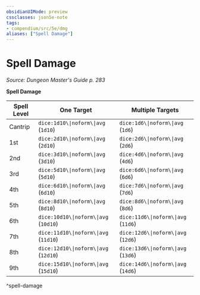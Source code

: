 ```yaml
---
obsidianUIMode: preview
cssclasses: json5e-note
tags:
- compendium/src/5e/dmg
aliases: ["Spell Damage"]
---
```

# Spell Damage
*Source: Dungeon Master's Guide p. 283* 

**Spell Damage**

| Spell Level | One Target | Multiple Targets |
|-------------|------------|------------------|
| Cantrip | `dice:1d10\\|noform\\|avg` (`1d10`) | `dice:1d6\\|noform\\|avg` (`1d6`) |
| 1st | `dice:2d10\\|noform\\|avg` (`2d10`) | `dice:2d6\\|noform\\|avg` (`2d6`) |
| 2nd | `dice:3d10\\|noform\\|avg` (`3d10`) | `dice:4d6\\|noform\\|avg` (`4d6`) |
| 3rd | `dice:5d10\\|noform\\|avg` (`5d10`) | `dice:6d6\\|noform\\|avg` (`6d6`) |
| 4th | `dice:6d10\\|noform\\|avg` (`6d10`) | `dice:7d6\\|noform\\|avg` (`7d6`) |
| 5th | `dice:8d10\\|noform\\|avg` (`8d10`) | `dice:8d6\\|noform\\|avg` (`8d6`) |
| 6th | `dice:10d10\\|noform\\|avg` (`10d10`) | `dice:11d6\\|noform\\|avg` (`11d6`) |
| 7th | `dice:11d10\\|noform\\|avg` (`11d10`) | `dice:12d6\\|noform\\|avg` (`12d6`) |
| 8th | `dice:12d10\\|noform\\|avg` (`12d10`) | `dice:13d6\\|noform\\|avg` (`13d6`) |
| 9th | `dice:15d10\\|noform\\|avg` (`15d10`) | `dice:14d6\\|noform\\|avg` (`14d6`) |
^spell-damage
